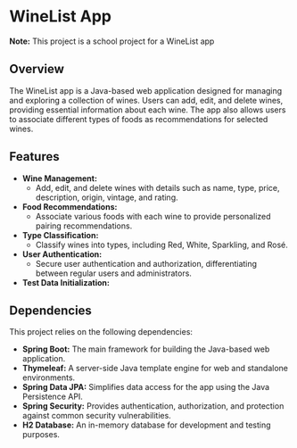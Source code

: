 # WineList App

**Note:** This project is a school project for a WineList app

## Overview

The WineList app is a Java-based web application designed for managing and exploring a collection of wines. Users can add, edit, and delete wines, providing essential information about each wine. The app also allows users to associate different types of foods as recommendations for selected wines.

## Features

- **Wine Management:**
  - Add, edit, and delete wines with details such as name, type, price, description, origin, vintage, and rating.
- **Food Recommendations:**
  - Associate various foods with each wine to provide personalized pairing recommendations.
- **Type Classification:**
  - Classify wines into types, including Red, White, Sparkling, and Rosé.
- **User Authentication:**
  - Secure user authentication and authorization, differentiating between regular users and administrators.
- **Test Data Initialization:**

## Dependencies

This project relies on the following dependencies:

- **Spring Boot:** The main framework for building the Java-based web application.
- **Thymeleaf:** A server-side Java template engine for web and standalone environments.
- **Spring Data JPA:** Simplifies data access for the app using the Java Persistence API.
- **Spring Security:** Provides authentication, authorization, and protection against common security vulnerabilities.
- **H2 Database:** An in-memory database for development and testing purposes.
